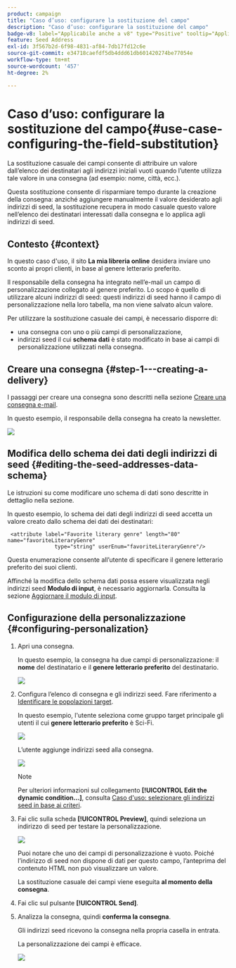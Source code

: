 ```yaml
---
product: campaign
title: "Caso d’uso: configurare la sostituzione del campo"
description: "Caso d’uso: configurare la sostituzione del campo"
badge-v8: label="Applicabile anche a v8" type="Positive" tooltip="Applicabile anche a Campaign v8"
feature: Seed Address
exl-id: 3f567b2d-6f98-4831-af84-7db17fd12c6e
source-git-commit: e34718caefdf5db4ddd61db601420274be77054e
workflow-type: tm+mt
source-wordcount: '457'
ht-degree: 2%

---
```


# Caso d’uso: configurare la sostituzione del campo{#use-case-configuring-the-field-substitution}



La sostituzione casuale dei campi consente di attribuire un valore dall’elenco dei destinatari agli indirizzi iniziali vuoti quando l’utente utilizza tale valore in una consegna (ad esempio: nome, città, ecc.).

Questa sostituzione consente di risparmiare tempo durante la creazione della consegna: anziché aggiungere manualmente il valore desiderato agli indirizzi di seed, la sostituzione recupera in modo casuale questo valore nell’elenco dei destinatari interessati dalla consegna e lo applica agli indirizzi di seed.

## Contesto {#context}

In questo caso d&#39;uso, il sito **La mia libreria online** desidera inviare uno sconto ai propri clienti, in base al genere letterario preferito.

Il responsabile della consegna ha integrato nell’e-mail un campo di personalizzazione collegato al genere preferito. Lo scopo è quello di utilizzare alcuni indirizzi di seed: questi indirizzi di seed hanno il campo di personalizzazione nella loro tabella, ma non viene salvato alcun valore.

Per utilizzare la sostituzione casuale dei campi, è necessario disporre di:

* una consegna con uno o più campi di personalizzazione,
* indirizzi seed il cui **schema dati** è stato modificato in base ai campi di personalizzazione utilizzati nella consegna.

## Creare una consegna {#step-1---creating-a-delivery}

I passaggi per creare una consegna sono descritti nella sezione [Creare una consegna e-mail](creating-an-email-delivery.md).

In questo esempio, il responsabile della consegna ha creato la newsletter.

![](assets/dlv_seeds_usecase_24.png)

## Modifica dello schema dei dati degli indirizzi di seed {#editing-the-seed-addresses-data-schema}

Le istruzioni su come modificare uno schema di dati sono descritte in dettaglio nella sezione.

In questo esempio, lo schema dei dati degli indirizzi di seed accetta un valore creato dallo schema dei dati dei destinatari:

```
 <attribute label="Favorite literary genre" length="80" name="favoriteLiteraryGenre"
               type="string" userEnum="favoriteLiteraryGenre"/>
```

Questa enumerazione consente all’utente di specificare il genere letterario preferito dei suoi clienti.

Affinché la modifica dello schema dati possa essere visualizzata negli indirizzi seed **Modulo di input**, è necessario aggiornarla. Consulta la sezione [Aggiornare il modulo di input](use-case-selecting-seed-addresses-on-criteria.md#updating-the-input-form).

## Configurazione della personalizzazione {#configuring-personalization}

1. Apri una consegna.

   In questo esempio, la consegna ha due campi di personalizzazione: il **nome** del destinatario e il **genere letterario preferito** del destinatario.

   ![](assets/dlv_seeds_usecase_25.png)

1. Configura l’elenco di consegna e gli indirizzi seed. Fare riferimento a [Identificare le popolazioni target](steps-defining-the-target-population.md).

   In questo esempio, l&#39;utente seleziona come gruppo target principale gli utenti il cui **genere letterario preferito** è Sci-Fi.

   ![](assets/dlv_seeds_usecase_26.png)

   L’utente aggiunge indirizzi seed alla consegna.

   ![](assets/dlv_seeds_usecase_27.png)

   >[!NOTE]
   >
   >Per ulteriori informazioni sul collegamento **[!UICONTROL Edit the dynamic condition...]**, consulta [Caso d&#39;uso: selezionare gli indirizzi seed in base ai criteri](use-case-selecting-seed-addresses-on-criteria.md).

1. Fai clic sulla scheda **[!UICONTROL Preview]**, quindi seleziona un indirizzo di seed per testare la personalizzazione.

   ![](assets/dlv_seeds_usecase_28.png)

   Puoi notare che uno dei campi di personalizzazione è vuoto. Poiché l’indirizzo di seed non dispone di dati per questo campo, l’anteprima del contenuto HTML non può visualizzare un valore.

   La sostituzione casuale dei campi viene eseguita **al momento della consegna**.

1. Fai clic sul pulsante **[!UICONTROL Send]**.
1. Analizza la consegna, quindi **conferma la consegna**.

   Gli indirizzi seed ricevono la consegna nella propria casella in entrata.

   La personalizzazione dei campi è efficace.

   ![](assets/dlv_seeds_usecase_08.png)

